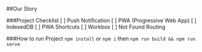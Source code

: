 ##Our Story

###Project Checklist
[ ] Push Notification
[ ] PWA (Progressive Web App)
[ ] IndexedDB
[ ] PWA Shortcuts
[ ] Workbox
[ ] Not Found Routing

###How to run Project
`npm install`
or
`npm i`
then
`npm run build && npm run serve`
